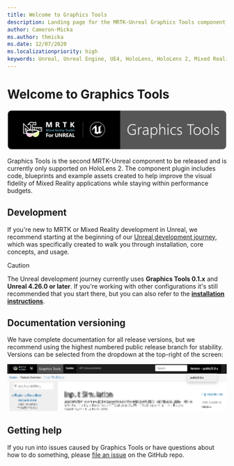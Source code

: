 ```yaml
---
title: Welcome to Graphics Tools
description: Landing page for the MRTK-Unreal Graphics Tools component documentation site.
author: Cameron-Micka
ms.author: thmicka
ms.date: 12/07/2020
ms.localizationpriority: high
keywords: Unreal, Unreal Engine, UE4, HoloLens, HoloLens 2, Mixed Reality, development, MRTK, GT, Graphics Tools, Graphics, Rendering, Materials, Optimization
---
```


# Welcome to Graphics Tools

![Mixed Reality Toolkit](features/images/Logos/MRTK_Unreal_GT_Banner_Rounded.png)

Graphics Tools is the second MRTK-Unreal component to be released and is currently only supported on HoloLens 2. The component plugin includes code, blueprints and example assets created to help improve the visual fidelity of Mixed Reality applications while staying within performance budgets.

## Development 

If you're new to MRTK or Mixed Reality development in Unreal, we recommend starting at the beginning of our [Unreal development journey](https://docs.microsoft.com/windows/mixed-reality/unreal-development-overview), which was specifically created to walk you through installation, core concepts, and usage. 

> [!CAUTION]
> The Unreal development journey currently uses **Graphics Tools 0.1.x** and **Unreal 4.26.0 or later**. If you're working with other configurations it's still recommended that you start there, but you can also refer to the **[installation instructions](installation.md)**.

## Documentation versioning

We have complete documentation for all release versions, but we recommend using the highest numbered public release branch for stability. Versions can be selected from the dropdown at the top-right of the screen:

![MRTK version reference](features/images/GT-Doc-Versions.png)

## Getting help

If you run into issues caused by Graphics Tools or have questions about how to do something, please [file an issue](https://github.com/microsoft/MixedReality-GraphicsTools-Unreal/issues/new) on the GitHub repo.